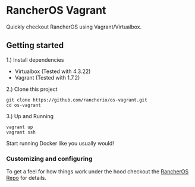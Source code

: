 # RancherOS Vagrant

Quickly checkout RancherOS using Vagrant/Virtualbox.


## Getting started
1.) Install dependencies

* Virtualbox (Tested with 4.3.22)
* Vagrant (Tested with 1.7.2)

2.) Clone this project

```
git clone https://github.com/rancherio/os-vagrant.git
cd os-vagrant
```

3.) Up and Running

```
vagrant up
vagrant ssh
```

Start running Docker like you usually would!


### Customizing and configuring


To get a feel for how things work under the hood checkout the 
[RancherOS Repo](https://github.com/rancherio/os) for details.




